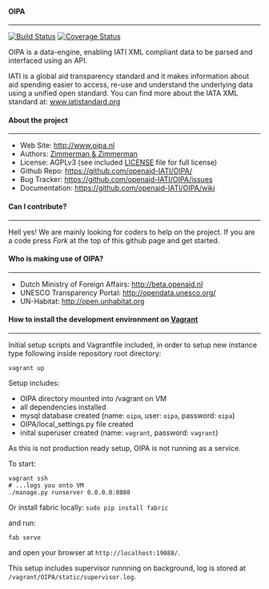 #### OIPA
--------
[![Build Status](https://travis-ci.org/openaid-IATI/OIPA.svg?branch=develop)](https://travis-ci.org/openaid-IATI/OIPA)
[![Coverage Status](https://coveralls.io/repos/openaid-IATI/OIPA/badge.svg?branch=develop&service=github)](https://coveralls.io/github/openaid-IATI/OIPA?branch=master)

OIPA is a data-engine, enabling IATI XML compliant data to be parsed and interfaced using an API.

IATI is a global aid transparency standard and it makes information about aid spending easier to access, re-use and understand the underlying data using a unified open standard. You can find more about the IATA XML standard at: www.iatistandard.org


#### About the project
--------

* Web Site:         http://www.oipa.nl
* Authors:          [Zimmerman & Zimmerman ](https://www.zimmermanzimmerman.nl/)
* License:          AGPLv3 (see included [LICENSE](https://github.com/openaid-IATI/OIPA/blob/master/LICENSE.MD) file for full license)
* Github Repo:      https://github.com/openaid-IATI/OIPA/
* Bug Tracker:      https://github.com/openaid-IATI/OIPA/issues
* Documentation:    https://github.com/openaid-IATI/OIPA/wiki


#### Can I contribute?
--------

Hell yes! We are mainly looking for coders to help on the project. If you are a code  press *Fork* at the top of this github page and get started.

#### Who is making use of OIPA?
--------

* Dutch Ministry of Foreign Affairs:         http://beta.openaid.nl
* UNESCO Transparency Portal:                http://opendata.unesco.org/
* UN-Habitat:                                http://open.unhabitat.org


#### How to install the development environment on [Vagrant](https://www.vagrantup.com/)
--------
Initial setup scripts and Vagrantfile included,
in order to setup new instance type following inside repository root directory:

```#!bash
vagrant up
```

Setup includes:
 - OIPA directory mounted into /vagrant on VM
 - all dependencies installed
 - mysql database created (name: `oipa`, user: `oipa`, password: `oipa`)
 - OIPA/local_settings.py file created
 - inital superuser created (name: `vagrant`, password: `vagrant`)

As this is not production ready setup, OIPA is not running as a service.

To start:

```#!bash
vagrant ssh
# ...logs you onto VM
./manage.py runserver 0.0.0.0:8080
```

Or install fabric locally: `sudo pip install fabric`

and run:

```#!bash
fab serve
```

and open your browser at `http://localhost:19088/`.

This setup includes supervisor runnning on background, log is stored at `/vagrant/OIPA/static/supervisor.log`.
